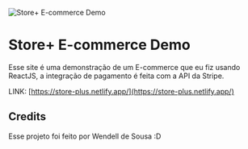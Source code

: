![Store+ E-commerce Demo](https://wendelldesousa.netlify.app/static/media/ecommerce.c2e14ea9.webp)

# Store+ E-commerce Demo

Esse site é uma demonstração de um E-commerce que eu fiz usando ReactJS, a integração de pagamento é feita com a API da Stripe.

LINK: [https://store-plus.netlify.app/](https://store-plus.netlify.app/)

## Credits

Esse projeto foi feito por Wendell de Sousa :D
